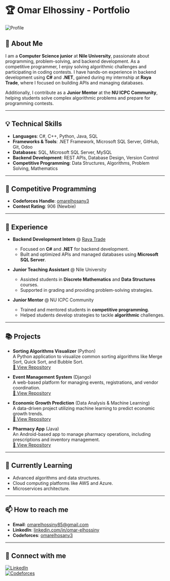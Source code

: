 # 🏆 Omar Elhossiny - Portfolio

![Profile](https://img.shields.io/badge/Backend%20Developer-%7C%20Competitive%20Programmer-blue)

## 🚀 About Me

I am a **Computer Science junior** at **Nile University**, passionate about programming, problem-solving, and backend development. As a competitive programmer, I enjoy solving algorithmic challenges and participating in coding contests. I have hands-on experience in backend development using **C#** and **.NET**, gained during my internship at **Raya Trade**, where I focused on building APIs and managing databases.

Additionally, I contribute as a **Junior Mentor** at the **NU ICPC Community**, helping students solve complex algorithmic problems and prepare for programming contests.

---

## 💡 Technical Skills

- **Languages**: C#, C++, Python, Java, SQL  
- **Frameworks & Tools**: .NET Framework, Microsoft SQL Server, GitHub, Git, Odoo  
- **Databases**: SQL, Microsoft SQL Server, MySQL  
- **Backend Development**: REST APIs, Database Design, Version Control  
- **Competitive Programming**: Data Structures, Algorithms, Problem Solving, Mathematics  

---

## 🏅 Competitive Programming

- **Codeforces Handle**: [omarelhosany3](https://codeforces.com/profile/omarelhosany3)  
- **Contest Rating**: 906 (Newbie)  

---

## 💼 Experience

- **Backend Development Intern** @ [Raya Trade](https://www.rayatrade.com)  
  - Focused on **C#** and **.NET** for backend development.
  - Built and optimized APIs and managed databases using **Microsoft SQL Server**.

- **Junior Teaching Assistant** @ Nile University  
  - Assisted students in **Discrete Mathematics** and **Data Structures** courses.
  - Supported in grading and providing problem-solving strategies.

- **Junior Mentor** @ NU ICPC Community  
  - Trained and mentored students in **competitive programming**.
  - Helped students develop strategies to tackle **algorithmic** challenges.

---

## 📚 Projects

- **Sorting Algorithms Visualizer** (Python)  
  A Python application to visualize common sorting algorithms like Merge Sort, Quick Sort, and Bubble Sort.  
  [🔗 View Repository](https://github.com/omar-28-2/Sorting-Algorithm-Visualizer)

- **Event Management System** (Django)  
  A web-based platform for managing events, registrations, and vendor coordination.  
  [🔗 View Repository](https://github.com/omar-28-2/Event-Management-System)

- **Economic Growth Prediction** (Data Analysis & Machine Learning)  
  A data-driven project utilizing machine learning to predict economic growth trends.  
  [🔗 View Repository](https://github.com/omar-28-2/Economic-Growth-Prediction)

- **Pharmacy App** (Java)  
  An Android-based app to manage pharmacy operations, including prescriptions and inventory management.  
  [🔗 View Repository](https://github.com/omar-28-2/Pharmacy-App)

---

## 🌱 Currently Learning

- Advanced algorithms and data structures.  
- Cloud computing platforms like AWS and Azure.  
- Microservices architecture.  

---

## 📫 How to reach me

- **Email**: [omarelhossiny85@gmail.com](mailto:omarelhossiny85@gmail.com)  
- **LinkedIn**: [linkedin.com/in/omar-elhossiny](https://www.linkedin.com/in/omar-elhossiny-530553261/)  
- **Codeforces**: [omarelhosany3](https://codeforces.com/profile/omarelhosany3)  

---

## 🔗 Connect with me

[![LinkedIn](https://img.shields.io/badge/LinkedIn-0077B5?style=for-the-badge&logo=linkedin&logoColor=white)](https://www.linkedin.com/in/omar-elhossiny-530553261/)  
[![Codeforces](https://img.shields.io/badge/Codeforces-004085?style=for-the-badge&logo=codeforces&logoColor=white)](https://codeforces.com/profile/omarelhosany3)  

